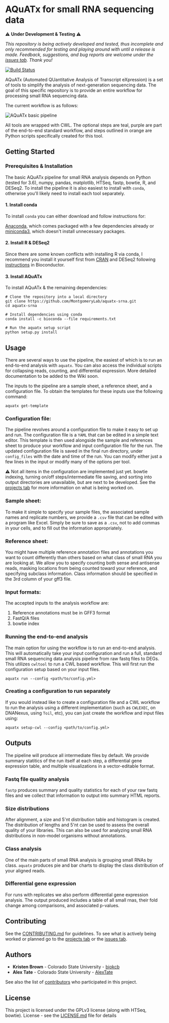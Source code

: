 # AQuATx for small RNA sequencing data
:warning: **Under Development & Testing** :warning:

*This repository is being actively developed and tested, thus incomplete and only recommended for testing and playing around with until a release is made. Feedback, suggestions, and bug reports are welcome under the [issues tab](https://github.com/biokcb/aquatx-srna/issues). Thank you!*

[![Build Status](https://travis-ci.com/MontgomeryLab/aquatx-srna.svg?branch=master)](https://travis-ci.com/MontgomeryLab/aquatx-srna)

AQuATx (Automated QUantitative Analysis of Transcript eXpression) is a set of tools to simplify the analysis of next-generation sequencing data. The goal of this specific repository is to provide an entire workflow for processing small RNA sequencing data. 

The current workflow is as follows:

![AQuATx basic pipeline](images/aquatx-workflow_current.png)

All tools are wrapped with CWL. The optional steps are teal, purple are part of the end-to-end standard workflow, and steps outlined in orange are Python scripts specifically created for this tool. 

## Getting Started

### Prerequisites & Installation

The basic AQuATx pipeline for small RNA analysis depends on Python (tested for 3.6), numpy, pandas, matplotlib, HTSeq, fastp, bowtie, R, and DESeq2. To install the pipeline it is also easiest to install with `conda`, otherwise you'll likely need to install each tool separately. 

#### 1. Install conda
To install `conda` you can either download and follow instructions for:

[Anaconda](https://www.anaconda.com/distribution/), which comes packaged with a few dependencies already or 
[miniconda3](https://docs.conda.io/en/latest/miniconda.html), which doesn't install unnecessary packages. 

#### 2. Install R & DESeq2
Since there are some known conflicts with installing R via conda, I recommend you install it yourself first from [CRAN](https://www.r-project.org/) and DESeq2 following [instructions](https://bioconductor.org/packages/release/bioc/html/DESeq2.html) in Bioconductor. 

#### 3. Install AQuATx

To install AQuATx & the remaining dependencies:
```
# Clone the repository into a local directory
git clone https://github.com/MontgomeryLab/aquatx-srna.git
cd aquatx-srna

# Install dependencies using conda
conda install -c bioconda --file requirements.txt

# Run the aquatx setup script
python setup.py install
```

## Usage

There are several ways to use the pipeline, the easiest of which is to run an end-to-end analysis with `aquatx`. You can also access the individual scripts for collapsing reads, counting, and differential expression. More detailed documentation to be added to the Wiki soon.

The inputs to the pipeline are a sample sheet, a reference sheet, and a configuration file. To obtain the templates for these inputs use the following command:

```
aquatx get-template
```

### Configuration file:

The pipeline revolves around a configuration file to make it easy to set up and run. The configuration file is a `YAML` that can be edited in a simple text editor. This template is then used alongside the sample and references sheet to produce your workflow and input configuration file for the run. The updated configuration file is saved in the final run directory, under `config_files` with the date and time of the run. You can modify either just a few lines in the input or modify many of the options per tool. 

:warning: Not all items in the configuration are implemented just yet. bowtie indexing, turning on/off steps/intermediate file saving, and sorting into output directories are unavailable, but are next to be developed. See the [projects tab](https://github.com/MontgomeryLab/aquatx-srna/projects) for more information on what is being worked on.

### Sample sheet:

To make it simple to specify your sample files, the associated sample names and replicate numbers, we provide a `.csv` file that can be edited with a program like Excel. Simply be sure to save as a `.csv`, not to add commas in your cells, and to fill out the information appropriately. 

### Reference sheet:

You might have multiple reference annotation files and annotations you want to count differently than others based on what class of small RNA you are looking at. We allow you to specify counting both sense and antisense reads, masking locations from being counted toward your reference, and specifying subclass information. Class information should be specified in the 3rd column of your gff3 file.

### Input formats:

The accepted inputs to the analysis workflow are:
  1. Reference annotations must be in GFF3 format
  2. FastQ/A files
  3. bowtie index

### Running the end-to-end analysis

The main option for using the workflow is to run an end-to-end analysis. This will automatically take your input configuration and run a full, standard small RNA sequencing data analysis pipeline from raw fastq files to DEGs. This utilizes `cwltool` to run a CWL based workflow. This will first run the configuration setup based on your input files.

```
aquatx run --config <path/to/config.yml>
```

### Creating a configuration to run separately

If you would instead like to create a configuration file and a CWL workflow to run the analysis using a different implementation (such as `CWLEXEC`, on DNANexus, using `Toil`, etc), you can just create the workflow and input files using:

```
aquatx setup-cwl --config <path/to/config.yml>
```

## Outputs

The pipeline will produce all intermediate files by default. We provide summary statitics of the run itself at each step, a differential gene expression table, and multiple visualizations in a vector-editable format. 

### Fastq file quality analysis

`fastp` produces summary and quality statistics for each of your raw fastq files and we collect that information to output into summary HTML reports. 

### Size distributions

After alignment, a size and 5'nt distribution table and histogram is created. The distribution of lengths and 5'nt can be used to assess the overall quality of your libraries. This can also be used for analyzing small RNA distributions in non-model organisms without annotations.

### Class analysis

One of the main parts of small RNA analysis is grouping small RNAs by class. `aquatx` produces pie and bar charts to display the class distribution of your aligned reads. 

### Differential gene expression

For runs with replicates we also perform differential gene expression analysis. The output produced includes a table of all small rnas, their fold change among comparisons, and associated p-values. 

## Contributing

See the [CONTRIBUTING.md](CONTRIBUTING.md) for guidelines. To see what is actively being worked or planned go to the [projects tab](https://github.com/MontgomeryLab/aquatx-srna/projects) or the [issues tab](https://github.com/MontgomeryLab/aquatx-srna/issues).

## Authors

* **Kristen Brown** - Colorado State University - [biokcb](https://github.com/biokcb)
* **Alex Tate** - Colorado State University - [AlexTate](https://github.com/AlexTate)

See also the list of [contributors](https://github.com/MontgomeryLab/aquatx-srna/contributors) who participated in this project.

## License

This project is licensed under the GPLv3 license (along with HTSeq, bowtie). License - see the [LICENSE.md](LICENSE.md) file for details
